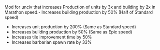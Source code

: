 Mod for unciv that increases Production of units by 3x and building by 2x in Marathon speed.- Increases building production by 50% (Half of Standard speed)
- Increases unit production by 200% (Same as Standard speed)
- Increases building production by 50% (Same as Epic speed)
- Increases tile improvement time by 50%
- Increases barbarian spawn rate by 33%
